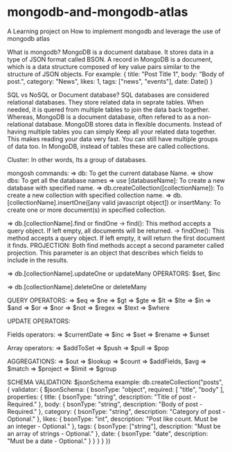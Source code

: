 # mongodb-and-mongodb-atlas

A Learning project on How to implement mongodb and leverage the use of mongodb atlas

What is mongodb?
MongoDB is a document database. It stores data in a type of JSON format called BSON.
A record in MongoDB is a document, which is a data structure composed of key value pairs similar to the structure of JSON objects.
For example:
{
title: "Post Title 1",
body: "Body of post.",
category: "News",
likes: 1,
tags: ["news", "events"],
date: Date()
}

SQL vs NoSQL or Document database?
SQL databases are considered relational databases. They store related data in seprate tables. When needed, it is quered from multiple tables to join the data back together.
Whereas, MongoDB is a document database, often refered to as a non-relational database. MongoDB stores data in flexible documents. Instead of having multiple tables you can simply Keep all your related data together. This makes reading your data very fast.
You can still have multiple groups of data too. In MongoDB, instead of tables these are called collections.

Cluster: In other words, Its a group of databases.

mongosh commands:
=> db: To get the current database Name.
=> show dbs: To get all the database names
=> use [databaseName]: To create a new database with specified name.
=> db.createCollection([collectionName]): To create a new collection with specified collection name.
=> db.[collectionName].insertOne([any valid javascript object]) or insertMany: To create one or more document(s) in specified collection.

=> db.[collectionName].find or findOne
-> find(): This method accepts a query object. If left empty, all documents will be returned.
-> findOne(): This method accepts a query object. If left empty, it will return the first document it finds.
PROJECTION: Both find methods accept a second parameter called projection. This parameter is an object that describes which fields to include in the results.

=> db.[collectionName].updateOne or updateMany
OPERATORS: $set, $inc

=> db.[collectionName].deleteOne or deleteMany

QUERY OPERATORS:
=> $eq
=> $ne
=> $gt
=> $gte
=> $lt
=> $lte
=> $in
=> $and
=> $or
=> $nor
=> $not
=> $regex
=> $text
=> $where

UPDATE OPERATORS:

Fields operators:
=> $currentDate
=> $inc
=> $set
=> $rename
=> $unset

Array operators:
=> $addToSet
=> $push
=> $pull
=> $pop

AGGREGATIONS:
=> $out
=> $lookup
=> $count
=> $addFields, $avg
=> $match
=> $project
=> $limit
=> $group

SCHEMA VALIDATION: $jsonSchema
example:
db.createCollection("posts", {
validator: {
$jsonSchema: {
bsonType: "object",
required: [ "title", "body" ],
properties: {
title: {
bsonType: "string",
description: "Title of post - Required."
},
body: {
bsonType: "string",
description: "Body of post - Required."
},
category: {
bsonType: "string",
description: "Category of post - Optional."
},
likes: {
bsonType: "int",
description: "Post like count. Must be an integer - Optional."
},
tags: {
bsonType: ["string"],
description: "Must be an array of strings - Optional."
},
date: {
bsonType: "date",
description: "Must be a date - Optional."
}
}
}
}
})
